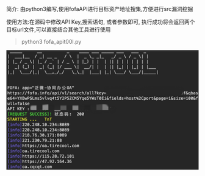 简介: 由python3编写,使用fofaAPI进行目标资产地址搜集,方便进行src漏洞挖掘

使用方法:在源码中修改API Key,搜索语句, 或者参数即可, 执行成功将会返回两个目标url文件,可以直接结合其他工具进行使用

> python3 fofa_apit00l.py
<img src="pic.jpg">
